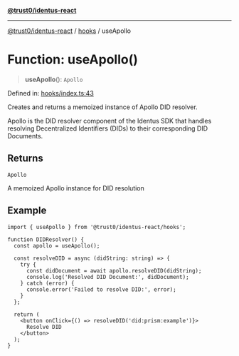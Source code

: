 [**@trust0/identus-react**](../../README.md)

***

[@trust0/identus-react](../../README.md) / [hooks](../README.md) / useApollo

# Function: useApollo()

> **useApollo**(): `Apollo`

Defined in: [hooks/index.ts:43](https://github.com/trust0-project/identus/blob/5b43368a7bb6070ac216d840cfd9b05d5b51c76b/packages/identus-react/src/hooks/index.ts#L43)

Creates and returns a memoized instance of Apollo DID resolver.

Apollo is the DID resolver component of the Identus SDK that handles resolving
Decentralized Identifiers (DIDs) to their corresponding DID Documents.

## Returns

`Apollo`

A memoized Apollo instance for DID resolution

## Example

```tsx
import { useApollo } from '@trust0/identus-react/hooks';

function DIDResolver() {
  const apollo = useApollo();
  
  const resolveDID = async (didString: string) => {
    try {
      const didDocument = await apollo.resolveDID(didString);
      console.log('Resolved DID Document:', didDocument);
    } catch (error) {
      console.error('Failed to resolve DID:', error);
    }
  };
  
  return (
    <button onClick={() => resolveDID('did:prism:example')}>
      Resolve DID
    </button>
  );
}
```
